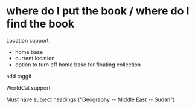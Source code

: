 # where do I put the book / where do I find the book

Location support
* home base
* current location
* option to turn off home base for floating collection

add taggit

WorldCat support

Must have subject headings ("Geography -- Middle East -- Sudan")
